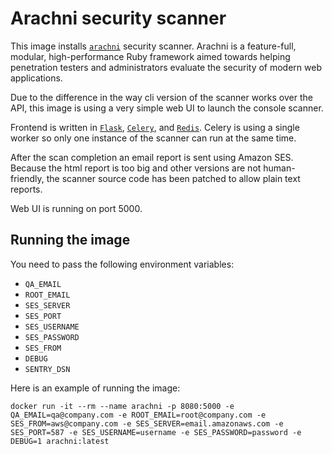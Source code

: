 # Arachni security scanner

This image installs [`arachni`](http://www.arachni-scanner.com) security
scanner. Arachni is a feature-full, modular, high-performance Ruby framework
aimed towards helping penetration testers and administrators evaluate the
security of modern web applications.

Due to the difference in the way cli version of the scanner works over
the API, this image is using a very simple web UI to launch the console
scanner.

Frontend is written in [`Flask`](http://flask.pocoo.org/),
[`Celery`](http://www.celeryproject.org/), and [`Redis`](https://redis.io/).
Celery is using a single worker so only one instance of the scanner can run
at the same time.

After the scan completion an email report is sent using Amazon SES. Because
the html report is too big and other versions are not human-friendly, the
scanner source code has been patched to allow plain text reports.

Web UI is running on port 5000.

## Running the image

You need to pass the following environment variables:

- `QA_EMAIL`
- `ROOT_EMAIL`
- `SES_SERVER`
- `SES_PORT`
- `SES_USERNAME`
- `SES_PASSWORD`
- `SES_FROM`
- `DEBUG`
- `SENTRY_DSN`

Here is an example of running the image:
```
docker run -it --rm --name arachni -p 8080:5000 -e QA_EMAIL=qa@company.com -e ROOT_EMAIL=root@company.com -e SES_FROM=aws@company.com -e SES_SERVER=email.amazonaws.com -e SES_PORT=587 -e SES_USERNAME=username -e SES_PASSWORD=password -e DEBUG=1 arachni:latest
```
